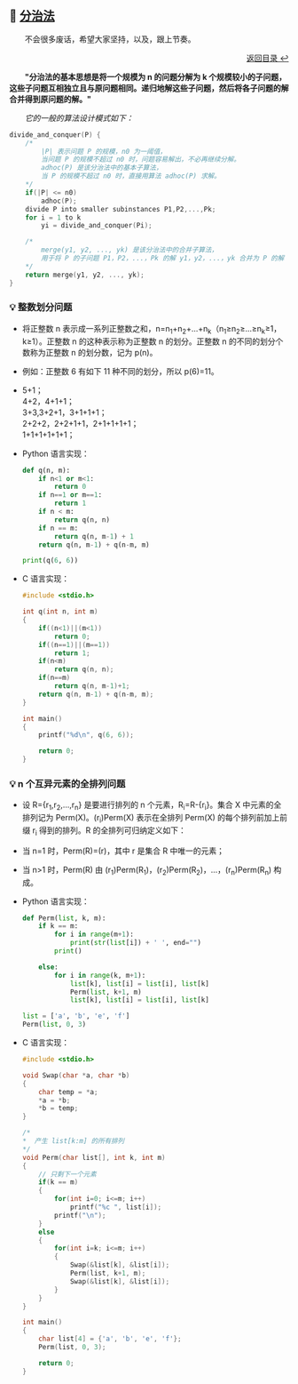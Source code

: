 ## 💬 [分治法](#welcome)

&emsp;&emsp;不会很多废话，希望大家坚持，以及，跟上节奏。

<div align="right">
    <a href="../README.md#-目录">返回目录 ↩</a>
</div>

&emsp;&emsp;**"分治法的基本思想是将一个规模为 n 的问题分解为 k 个规模较小的子问题，这些子问题互相独立且与原问题相同。递归地解这些子问题，然后将各子问题的解合并得到原问题的解。"**

&emsp;&emsp;*它的一般的算法设计模式如下：*

```c
divide_and_conquer(P) {
    /*
        |P| 表示问题 P 的规模，n0 为一阈值，
        当问题 P 的规模不超过 n0 时，问题容易解出，不必再继续分解。
        adhoc(P) 是该分治法中的基本子算法，
        当 P 的规模不超过 n0 时，直接用算法 adhoc(P) 求解。
    */
    if(|P| <= n0)
        adhoc(P);
    divide P into smaller subinstances P1,P2,...,Pk;
    for i = 1 to k
        yi = divide_and_conquer(Pi);

    /*
        merge(y1, y2, ..., yk) 是该分治法中的合并子算法，
        用于将 P 的子问题 P1，P2，...，Pk 的解 y1，y2，...，yk 合并为 P 的解
    */
    return merge(y1, y2, ..., yk);
}
```

### 💡 整数划分问题

+ 将正整数 n 表示成一系列正整数之和，n=n<sub>1</sub>+n<sub>2</sub>+...+n<sub>k</sub>（n<sub>1</sub>≥n<sub>2</sub>≥...≥n<sub>k</sub>≥1，k≥1）。正整数 n 的这种表示称为正整数 n 的划分。正整数 n 的不同的划分个数称为正整数 n 的划分数，记为 p(n)。

+ 例如：正整数 6 有如下 11 种不同的划分，所以 p(6)=11。

+ 5+1；<br>
4+2，4+1+1；<br>
3+3,3+2+1，3+1+1+1；<br>
2+2+2，2+2+1+1，2+1+1+1+1；<br>
1+1+1+1+1+1；<br>

+ Python 语言实现：

    ```python
    def q(n, m):
        if n<1 or m<1:
            return 0
        if n==1 or m==1:
            return 1
        if n < m:
            return q(n, n)
        if n == m:
            return q(n, m-1) + 1
        return q(n, m-1) + q(n-m, m)

    print(q(6, 6))
    ```

+ C 语言实现：

    ```c
    #include <stdio.h>

    int q(int n, int m)
    {
        if((n<1)||(m<1))
            return 0;
        if((n==1)||(m==1))
            return 1;
        if(n<m)
            return q(n, n);
        if(n==m)
            return q(n, m-1)+1;
        return q(n, m-1) + q(n-m, m);
    }

    int main()
    {
        printf("%d\n", q(6, 6));

        return 0;
    }
    ```

### 💡 n 个互异元素的全排列问题

+ 设 R={r<sub>1</sub>,r<sub>2</sub>,...,r<sub>n</sub>} 是要进行排列的 n 个元素，R<sub>i</sub>=R-{r<sub>i</sub>}。集合 X 中元素的全排列记为 Perm(X)。(r<sub>i</sub>)Perm(X) 表示在全排列 Perm(X) 的每个排列前加上前缀 r<sub>i</sub> 得到的排列。R 的全排列可归纳定义如下：

+ 当 n=1 时，Perm(R)=(r)，其中 r 是集合 R 中唯一的元素；

+ 当 n>1 时，Perm(R) 由 (r<sub>1</sub>)Perm(R<sub>1</sub>)，(r<sub>2</sub>)Perm(R<sub>2</sub>)，...，(r<sub>n</sub>)Perm(R<sub>n</sub>) 构成。

+ Python 语言实现：

    ```python
    def Perm(list, k, m):
        if k == m:
            for i in range(m+1):
                print(str(list[i]) + ' ', end="")
            print()

        else:
            for i in range(k, m+1):
                list[k], list[i] = list[i], list[k]
                Perm(list, k+1, m)
                list[k], list[i] = list[i], list[k]

    list = ['a', 'b', 'e', 'f']
    Perm(list, 0, 3)
    ```

+ C 语言实现：

    ```c
    #include <stdio.h>

    void Swap(char *a, char *b)
    {
        char temp = *a;
        *a = *b;
        *b = temp;
    }

    /*
    *  产生 list[k:m] 的所有排列 
    */
    void Perm(char list[], int k, int m)
    {
        // 只剩下一个元素
        if(k == m)
        {       
            for(int i=0; i<=m; i++)
                printf("%c ", list[i]);
            printf("\n");
        }
        else
        {
            for(int i=k; i<=m; i++)
            {
                Swap(&list[k], &list[i]);
                Perm(list, k+1, m);
                Swap(&list[k], &list[i]);
            }
        }    
    }

    int main()
    {
        char list[4] = {'a', 'b', 'e', 'f'};
        Perm(list, 0, 3);

        return 0;
    }
    ```